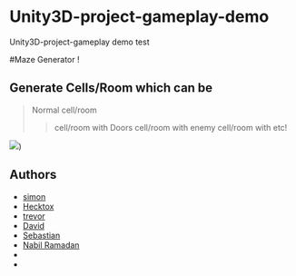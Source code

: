 # Unity3D-project-gameplay-demo
Unity3D-project-gameplay demo test

#Maze Generator !
## Generate Cells/Room which can be 
> Normal cell/room
> > cell/room with Doors
> > cell/room with enemy
> > cell/room with etc!

![](https://github.com/Nabil-Rn/Unity3D-project-gameplay-demo/blob/main/readmeAssets/Maze.gif))


## Authors

- [simon](https://github.com/simonmenard1738)
- [Hecktox](https://github.com/Hecktox)
- [trevor](https://github.com/Hecktox)
- [David](https://github.com/Davidjorge2003)
- [Sebastian](https://github.com/sebpara)
- [Nabil Ramadan](https://github.com/Nabil-rn)
- [](https://github.com/)
- [](https://github.com/)
